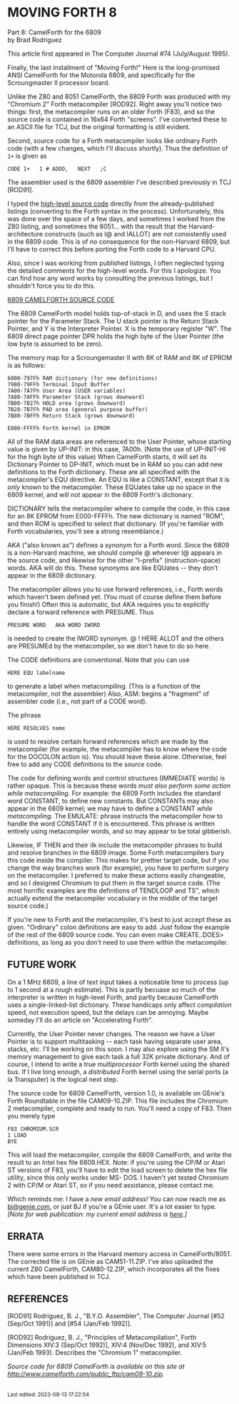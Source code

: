 # MOVING FORTH 8

Part 8: CamelForth for the 6809 \
by Brad Rodriguez

This article first appeared in The Computer Journal #74 (July/August 1995).

Finally, the last installment of "Moving Forth\!" Here is the long-promised ANSI CamelForth for the Motorola 6809, and specifically for the Scroungmaster II processor board.

Unlike the Z80 and 8051 CamelForth, the 6809 Forth was produced with my "Chromium 2" Forth metacompiler \[ROD92\]. Right away you'll notice two things: first, the metacompiler runs on an older Forth (F83), and so the source code is contained in 16x64 Forth "screens". I've converted these to an ASCII file for TCJ, but the original formatting is still evident.

Second, source code for a Forth metacompiler looks like ordinary Forth code (with a few changes, which I'll discuss shortly). Thus the definition of `1+` is given as

    CODE 1+   1 # ADDD,   NEXT   ;C

The assembler used is the 6809 assembler I've described previously in TCJ \[ROD91\].

I typed the [high-level source code](camel09.md) directly from the already-published listings (converting to the Forth syntax in the process). Unfortunately, this was done over the space of a few days, and sometimes I worked from the Z80 listing, and sometimes the 8051... with the result that the Harvard-architecture constructs (such as I@ and IALLOT) are not consistently used in the 6809 code. This is of no consequence for the non-Harvard 6809, but I'll have to correct this before porting the Forth code to a Harvard CPU.

Also, since I was working from published listings, I often neglected typing the detailed comments for the high-level words. For this I apologize. You can find how any word works by consulting the previous listings, but I shouldn't force you to do this.

[6809 CAMELFORTH SOURCE CODE](camel09.md)

The 6809 CamelForth model holds top-of-stack in D, and uses the S stack pointer for the Parameter Stack. The U stack pointer is the Return Stack Pointer, and Y is the Interpreter Pointer. X is the temporary register "W". The 6809 direct page pointer DPR holds the high byte of the User Pointer (the low byte is assumed to be zero).

The memory map for a Scroungemaster II with 8K of RAM and 8K of EPROM is as follows:

    6000-797Fh RAM dictionary (for new definitions)
    7980-79FFh Terminal Input Buffer
    7A00-7A7Fh User Area (USER variables)
    7A80-7AFFh Parameter Stack (grows downward)
    7B00-7B27h HOLD area (grows downward) 
    7B28-7B7Fh PAD area (general purpose buffer)
    7B80-7BFFh Return Stack (grows downward)

    E000-FFFFh Forth kernel in EPROM

All of the RAM data areas are referenced to the User Pointer, whose starting value is given by UP-INIT: in this case, 7A00h. (Note the use of UP-INIT-HI for the high byte of this value) When CamelForth starts, it will set its Dictionary Pointer to DP-INIT, which must be in RAM so you can add new definitions to the Forth dictionary. These are all specified with the metacompiler's EQU directive. An EQU is like a CONSTANT, except that it is *only* known to the metacompiler. These EQUates take up no space in the 6809 kernel, and will not appear in the 6809 Forth's dictionary.

DICTIONARY tells the metacompiler where to compile the code, in this case for an 8K EPROM from E000-FFFFh. The new dictionary is named "ROM", and then ROM is specified to select that dictionary. (If you're familiar with Forth vocabularies, you'll see a strong resemblance.)

AKA ("also known as") defines a synonym for a Forth word. Since the 6809 is a non-Harvard machine, we should compile @ wherever I@ appears in the source code, and likewise for the other "I-prefix" (instruction-space) words. AKA will do this. These synonyms are like EQUates -- they don't appear in the 6809 dictionary.

The metacompiler allows you to use forward references, i.e., Forth words which haven't been defined yet. (You must of course define them before you finish\!) Often this is automatic, but AKA requires you to explicitly declare a forward reference with PRESUME. Thus

    PRESUME WORD   AKA WORD IWORD

is needed to create the IWORD synonym. @ \! HERE ALLOT and the others are PRESUMEd by the metacompiler, so we don't have to do so here.

The CODE definitions are conventional. Note that you can use

    HERE EQU labelname

to generate a label when metacompiling. (This is a function of the metacompiler, not the assembler) Also, ASM: begins a "fragment" of assembler code (i.e., not part of a CODE word).

The phrase

    HERE RESOLVES name

is used to resolve certain forward references which are made by the metacompiler (for example, the metacompiler has to know where the code for the DOCOLON action is). You should leave these alone. Otherwise, feel free to add any CODE definitions to the source code.

The code for defining words and control structures (IMMEDIATE words) is rather opaque. This is because these words *must also perform some action while metacompiling.* For example: the 6809 Forth includes the standard word CONSTANT, to define new constants. But CONSTANTs may also appear in the 6809 kernel; we may have to define a CONSTANT *while metacompiling*. The EMULATE: phrase instructs the metacompiler how to handle the word CONSTANT if it is encountered. This phrase is written entirely using metacompiler words, and so may appear to be total gibberish.

Likewise, IF THEN and their ilk include the metacompiler phrases to build and resolve branches in the 6809 image. Some Forth metacompilers bury this code inside the compiler. This makes for prettier target code, but if you change the way branches work (for example), you have to perform surgery on the metacompiler. I preferred to make these actions easily changeable, and so I designed Chromium to put them in the target source code. (The most horrific examples are the definitions of TENDLOOP and TS", which actually extend the metacompiler vocabulary in the middle of the target source code.)

If you're new to Forth and the metacompiler, it's best to just accept these as given. "Ordinary" colon definitions are easy to add. Just follow the example of the rest of the 6809 source code. You can even make CREATE..DOES\> definitions, as long as you don't need to use them within the metacompiler.


## FUTURE WORK

On a 1 MHz 6809, a line of text input takes a noticeable time to process (up to 1 second at a rough estimate). This is partly becuase so much of the interpreter is written in high-level Forth, and partly because CamelForth uses a single-linked-list dictionary. These handicaps only affect *compilation* speed, not execution speed, but the delays can be annoying. Maybe someday I'll do an article on "Accelerating Forth".

Currently, the User Pointer never changes. The reason we have a User Pointer is to support multitasking -- each task having separate user area, stacks, etc. I'll be working on this soon. I may also explore using the SM II's memory management to give each task a full 32K private dictionary. And of course, I intend to write a true *multiprocessor* Forth kernel using the shared bus. If I live long enough, a *distributed* Forth kernel using the serial ports (a la Transputer) is the logical next step.

The source code for 6809 CamelForth, version 1.0, is available on GEnie's Forth Roundtable in the file CAM09-10.ZIP. This file includes the Chromium 2 metacompiler, complete and ready to run. You'll need a copy of F83. Then you merely type

    F83 CHROMIUM.SCR
    1 LOAD
    BYE

This will load the metacompiler, compile the 6809 CamelForth, and write the result to an Intel hex file 6809.HEX. Note: if you're using the CP/M or Atari ST versions of F83, you'll have to edit the load screen to delete the hex file utility, since this only works under MS- DOS. I haven't yet tested Chromium 2 with CP/M or Atari ST, so if you need assistance, please contact me.

Which reminds me: I have a *new email address\!* You can now reach me as bj@genie.com, or just BJ if you're a GEnie user. It's a lot easier to type. *\[Note for web publication: my current email address is [here](http://www.bradrodriguez.com/email.htm).\]*


## ERRATA

There were some errors in the Harvard memory access in CamelForth/8051. The corrected file is on GEnie as CAM51-11.ZIP. I've also uploaded the current Z80 CamelForth, CAM80-12.ZIP, which incorporates all the fixes which have been published in TCJ.


## REFERENCES

<a id="ROD91">\[ROD91\]</a> Rodriguez, B. J., "B.Y.O. Assembler", The Computer Journal [\#52 (Sep/Oct 1991)] and [\#54 (Jan/Feb 1992)].

<a id="ROD92">\[ROD92\]</a> Rodriguez, B. J., "Principles of Metacompilation", Forth Dimensions XIV:3 (Sep/Oct 1992)], XIV:4 (Nov/Dec 1992), and XIV:5 (Jan/Feb 1993). Describes the "Chromium 1" metacompiler.

*Source code for 6809 CamelForth is available on this site at <http://www.camelforth.com/public_ftp/cam09-10.zip>.*


<br><sub>Last edited: 2023-08-13 17:22:54</sub>
